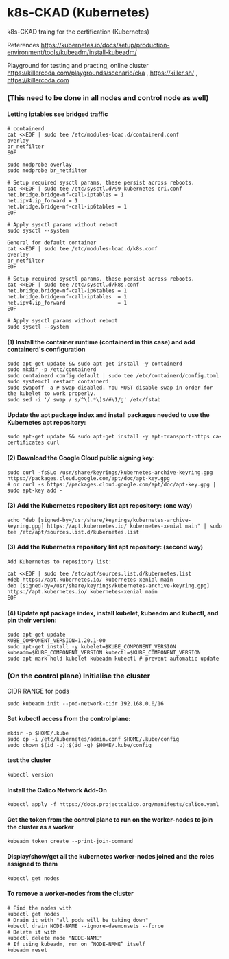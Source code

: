 # k8s-CKAD (Kubernetes)
k8s-CKAD traing for the certification (Kubernetes)

References https://kubernetes.io/docs/setup/production-environment/tools/kubeadm/install-kubeadm/

Playground for testing and practing, online cluster https://killercoda.com/playgrounds/scenario/cka , https://killer.sh/ , https://killercoda.com

### (This need to be done in all nodes and control node as well)
#### Letting iptables see bridged traffic 
```
# containerd
cat <<EOF | sudo tee /etc/modules-load.d/containerd.conf
overlay
br_netfilter
EOF

sudo modprobe overlay
sudo modprobe br_netfilter

# Setup required sysctl params, these persist across reboots.
cat <<EOF | sudo tee /etc/sysctl.d/99-kubernetes-cri.conf
net.bridge.bridge-nf-call-iptables = 1
net.ipv4.ip_forward = 1
net.bridge.bridge-nf-call-ip6tables = 1
EOF

# Apply sysctl params without reboot
sudo sysctl --system
```

```
General for default container
cat <<EOF | sudo tee /etc/modules-load.d/k8s.conf
overlay
br_netfilter
EOF

# Setup required sysctl params, these persist across reboots.
cat <<EOF | sudo tee /etc/sysctl.d/k8s.conf
net.bridge.bridge-nf-call-ip6tables = 1
net.bridge.bridge-nf-call-iptables  = 1
net.ipv4.ip_forward                 = 1
EOF

# Apply sysctl params without reboot
sudo sysctl --system
```


#### (1) Install the container runtime (containerd in this case) and add containerd's configuration
```
sudo apt-get update && sudo apt-get install -y containerd
sudo mkdir -p /etc/containerd
sudo containerd config default | sudo tee /etc/containerd/config.toml
sudo systemctl restart containerd
sudo swapoff -a # Swap disabled. You MUST disable swap in order for the kubelet to work properly.
sudo sed -i '/ swap / s/^\(.*\)$/#\1/g' /etc/fstab
```


#### Update the apt package index and install packages needed to use the Kubernetes apt repository:
```
sudo apt-get update && sudo apt-get install -y apt-transport-https ca-certificates curl
```

#### (2) Download the Google Cloud public signing key:
```
sudo curl -fsSLo /usr/share/keyrings/kubernetes-archive-keyring.gpg https://packages.cloud.google.com/apt/doc/apt-key.gpg
# or curl -s https://packages.cloud.google.com/apt/doc/apt-key.gpg | sudo apt-key add -
```

#### (3) Add the Kubernetes repository list apt repository: (one way)
```
echo "deb [signed-by=/usr/share/keyrings/kubernetes-archive-keyring.gpg] https://apt.kubernetes.io/ kubernetes-xenial main" | sudo tee /etc/apt/sources.list.d/kubernetes.list

```

#### (3) Add the Kubernetes repository list apt repository: (second way)
```
Add Kubernetes to repository list:

cat <<EOF | sudo tee /etc/apt/sources.list.d/kubernetes.list
#deb https://apt.kubernetes.io/ kubernetes-xenial main
deb [signed-by=/usr/share/keyrings/kubernetes-archive-keyring.gpg] https://apt.kubernetes.io/ kubernetes-xenial main
EOF
```


#### (4) Update apt package index, install kubelet, kubeadm and kubectl, and pin their version:
```
sudo apt-get update
KUBE_COMPONENT_VERSION=1.20.1-00
sudo apt-get install -y kubelet=$KUBE_COMPONENT_VERSION kubeadm=$KUBE_COMPONENT_VERSION kubectl=$KUBE_COMPONENT_VERSION
sudo apt-mark hold kubelet kubeadm kubectl # prevent automatic update 
```

### (On the control plane) Initialise the cluster
CIDR RANGE for pods
```
sudo kubeadm init --pod-network-cidr 192.168.0.0/16
```

#### Set kubectl access from the control plane:
```
mkdir -p $HOME/.kube
sudo cp -i /etc/kubernetes/admin.conf $HOME/.kube/config
sudo chown $(id -u):$(id -g) $HOME/.kube/config
```

#### test the cluster 
```
kubectl version
```
#### Install the Calico Network Add-On
```
kubectl apply -f https://docs.projectcalico.org/manifests/calico.yaml
```


#### Get the token from the control plane to run on the worker-nodes to join the cluster as a worker
```
kubeadm token create --print-join-command
```


#### Display/show/get all the kubernetes worker-nodes joined and the roles assigned to them
```
kubectl get nodes
```



#### To remove a worker-nodes from the cluster 
```
# Find the nodes with
kubectl get nodes
# Drain it with "all pods will be taking down"
kubectl drain NODE-NAME --ignore-daemonsets --force
# Delete it with 
kubectl delete node "NODE-NAME" 
# If using kubeadm, run on “NODE-NAME” itself 
kubeadm reset
```
